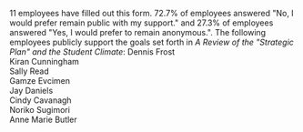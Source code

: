 11 employees have filled out this form. 72.7% of employees answered "No, I would prefer remain public with my support." and 27.3% of employees answered "Yes, I would prefer to remain anonymous.". 
The following employees publicly support the goals set forth in _A Review of the "Strategic Plan" and the Student Climate_:
Dennis Frost  
Kiran Cunningham  
Sally Read  
Gamze Evcimen  
Jay Daniels  
Cindy Cavanagh  
Noriko Sugimori  
Anne Marie Butler  
